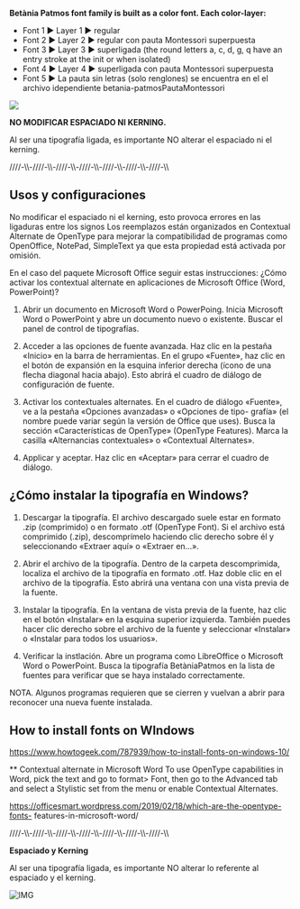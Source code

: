 **Betània Patmos font family is built as a color font. Each color-layer:**

- Font 1 ► Layer 1 ► regular
- Font 2 ► Layer 2 ► regular con pauta Montessori superpuesta
- Font 3 ► Layer 3 ► superligada (the round letters a, c, d, g, q have an entry stroke at the init or when isolated)
- Font 4 ► Layer 4 ► superligada con pauta Montessori superpuesta
- Font 5 ► La pauta sin letras (solo renglones) se encuentra en el el archivo idependiente betania-patmosPautaMontessori

![](/documentation/BetaniPatmosVisualDescripton.jpg?raw=true)

**NO MODIFICAR ESPACIADO NI KERNING.**

Al ser una tipografía ligada, es importante NO alterar el espaciado ni el kerning.


////-\\\\-////-\\\\-////-\\\\-////-\\\\-////-\\\\-////-\\\\-////-\\\\
## Usos y configuraciones

No modificar el espaciado ni el kerning, esto provoca errores
en las ligaduras entre los signos
Los reemplazos están organizados en Contextual Alternate de
OpenType para mejorar la compatibilidad de programas como
OpenOffice, NotePad, SimpleText ya que esta propiedad está activada
por omisión.

En el caso del paquete Microsoft Office seguir estas instrucciones:
¿Cómo activar los contextual alternate en
aplicaciones de Microsoft Office (Word, PowerPoint)?

1. Abrir un documento en Microsoft Word o PowerPoing.
Inicia Microsoft Word o PowerPoint y abre un documento nuevo o
existente. Buscar el panel de control de tipografías.

2. Acceder a las opciones de fuente avanzada. Haz clic en
la pestaña «Inicio» en la barra de herramientas. En el grupo «Fuente»,
haz clic en el botón de expansión en la esquina inferior derecha (ícono
de una flecha diagonal hacia abajo). Esto abrirá el cuadro de diálogo
de configuración de fuente.

3. Activar los contextuales alternates. En el cuadro de diálogo
«Fuente», ve a la pestaña «Opciones avanzadas» o «Opciones de tipo-
grafía» (el nombre puede variar según la versión de Office que uses).
Busca la sección «Características de OpenType» (OpenType Features).
Marca la casilla «Alternancias contextuales» o «Contextual Alternates».

4. Applicar y aceptar. Haz clic en «Aceptar» para cerrar el cuadro de
diálogo.

## ¿Cómo instalar la tipografía en Windows?

1. Descargar la tipografía. El archivo descargado suele estar
en formato .zip (comprimido) o en formato .otf (OpenType Font). Si el
archivo está comprimido (.zip), descomprímelo haciendo clic derecho
sobre él y seleccionando «Extraer aquí» o «Extraer en...».

2. Abrir el archivo de la tipografía. Dentro de la carpeta
descomprimida, localiza el archivo de la tipografía en formato .otf. Haz
doble clic en el archivo de la tipografía. Esto abrirá una ventana con
una vista previa de la fuente.

3. Instalar la tipografía. En la ventana de vista previa de la
fuente, haz clic en el botón «Instalar» en la esquina superior izquierda.
También puedes hacer clic derecho sobre el archivo de la fuente y
seleccionar «Instalar» o «Instalar para todos los usuarios».

4. Verificar la instlación. Abre un programa como LibreOffice
o Microsoft Word o PowerPoint. Busca la tipografía BetàniaPatmos en
la lista de fuentes para verificar que se haya instalado correctamente.

NOTA. Algunos programas requieren que se cierren y vuelvan a abrir
para reconocer una nueva fuente instalada.

## How to install fonts on WIndows

https://www.howtogeek.com/787939/how-to-install-fonts-on-windows-10/

** Contextual alternate in Microsoft Word
To use OpenType capabilities in Word, pick the text and go to format> Font,
then go to the Advanced tab and select a Stylistic set from the menu or enable
Contextual Alternates.

https://officesmart.wordpress.com/2019/02/18/which-are-the-opentype-fonts-
features-in-microsoft-word/

////-\\\\-////-\\\\-////-\\\\-////-\\\\-////-\\\\-////-\\\\-////-\\\

**Espaciado y Kerning**

Al ser una tipografía ligada, es importante NO alterar lo referente al espaciado y el kerning.

![IMG](https://huertatipografica.com/uploads/betania-patmos-027AVn.png)

